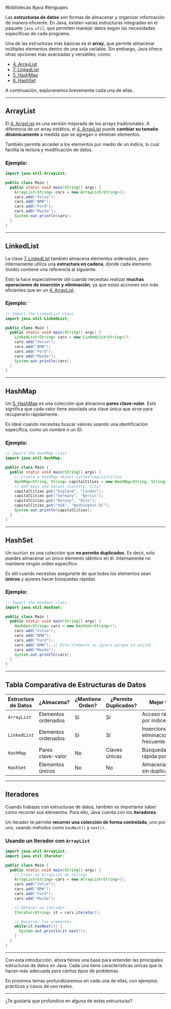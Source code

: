 #bibliotecas #java #lenguajes

Las **estructuras de datos** son formas de almacenar y organizar información de manera eficiente. En Java, existen varias estructuras integradas en el paquete `java.util`, que permiten manejar datos según las necesidades específicas de cada programa.

Una de las estructuras más básicas es el **array**, que permite almacenar múltiples elementos dentro de una sola variable. Sin embargo, Java ofrece otras opciones más avanzadas y versátiles, como:

- [4. ArrayList](4.%20ArrayList.md)
- [7. LinkedList](7.%20LinkedList.md)
- [5. HashMap](5.%20HashMap.md)
- [6. HashSet](6.%20HashSet.md)

A continuación, exploraremos brevemente cada una de ellas.

---
## ArrayList

El [4. ArrayList](4.%20ArrayList.md) es una versión mejorada de los arrays tradicionales. A diferencia de un array estático, el [4. ArrayList](4.%20ArrayList.md) puede **cambiar su tamaño dinámicamente** a medida que se agregan o eliminan elementos.

También permite acceder a los elementos por medio de un índice, lo cual facilita la lectura y modificación de datos.

### Ejemplo:

```java
import java.util.ArrayList;

public class Main {
  public static void main(String[] args) {
    ArrayList<String> cars = new ArrayList<String>();
    cars.add("Volvo");
    cars.add("BMW");
    cars.add("Ford");
    cars.add("Mazda");
    System.out.println(cars);
  }
}
```

---

## LinkedList

La clase [7. LinkedList](7.%20LinkedList.md) también almacena elementos ordenados, pero internamente utiliza una **estructura en cadena**, donde cada elemento (nodo) contiene una referencia al siguiente.

Esto la hace especialmente útil cuando necesitas realizar **muchas operaciones de inserción y eliminación**, ya que estas acciones son más eficientes que en un [4. ArrayList](4.%20ArrayList.md).

### Ejemplo:

```java
// Import the LinkedList class
import java.util.LinkedList;

public class Main {
  public static void main(String[] args) {
    LinkedList<String> cars = new LinkedList<String>();
    cars.add("Volvo");
    cars.add("BMW");
    cars.add("Ford");
    cars.add("Mazda");
    System.out.println(cars);
  }
}
```

---

## HashMap

Un [5. HashMap](5.%20HashMap.md) es una colección que almacena **pares clave-valor**. Esto significa que cada valor tiene asociada una clave única que sirve para recuperarlo rápidamente.

Es ideal cuando necesitas buscar valores usando una identificación específica, como un nombre o un ID.

### Ejemplo:

```java
// Import the HashMap class
import java.util.HashMap;

public class Main {
  public static void main(String[] args) {
    // Create a HashMap object called capitalCities
    HashMap<String, String> capitalCities = new HashMap<String, String>();
    // Add keys and values (Country, City)
    capitalCities.put("England", "London");
    capitalCities.put("Germany", "Berlin");
    capitalCities.put("Norway", "Oslo");
    capitalCities.put("USA", "Washington DC");
    System.out.println(capitalCities);
  }
}
```

---

## HashSet

Un `HashSet` es una colección que **no permite duplicados**. Es decir, solo puedes almacenar un único elemento idéntico en él. Internamente no mantiene ningún orden específico.

Es útil cuando necesitas asegurarte de que todos los elementos sean **únicos** y quieres hacer búsquedas rápidas.

### Ejemplo:

```java
// Import the HashSet class
import java.util.HashSet;

public class Main {
  public static void main(String[] args) {
    HashSet<String> cars = new HashSet<String>();
    cars.add("Volvo");
    cars.add("BMW");
    cars.add("Ford");
    cars.add("BMW"); // Este elemento se ignora porque ya existe
    cars.add("Mazda");
    System.out.println(cars);
  }
}
```

---

## Tabla Comparativa de Estructuras de Datos

| Estructura de Datos | ¿Almacena? | ¿Mantiene Orden? | ¿Permite Duplicados? | Mejor Uso |
|---------------------|------------|------------------|----------------------|-----------|
| `ArrayList`         | Elementos ordenados | Sí | Sí | Acceso rápido por índice |
| `LinkedList`        | Elementos ordenados | Sí | Sí | Inserciones y eliminaciones frecuentes |
| `HashMap`           | Pares clave-valor | No | Claves únicas | Búsqueda rápida por clave |
| `HashSet`           | Elementos únicos | No | No | Almacenamiento sin duplicados |

---

## Iteradores

Cuando trabajas con estructuras de datos, también es importante saber cómo recorrer sus elementos. Para ello, Java cuenta con los **iteradores**.

Un iterador te permite **recorrer una colección de forma controlada**, uno por uno, usando métodos como `hasNext()` y `next()`.

### Usando un Iterador con `ArrayList`

```java
import java.util.ArrayList;
import java.util.Iterator;

public class Main {
  public static void main(String[] args) {
    // Crear un ArrayList de Strings
    ArrayList<String> cars = new ArrayList<String>();
    cars.add("Volvo");
    cars.add("BMW");
    cars.add("Ford");
    cars.add("Mazda");

    // Obtener un iterador
    Iterator<String> it = cars.iterator();

    // Recorrer los elementos
    while(it.hasNext()) {
      System.out.println(it.next());
    }
  }
}
```

---

Con esta introducción, ahora tienes una base para entender las principales estructuras de datos en Java. Cada una tiene características únicas que la hacen más adecuada para ciertos tipos de problemas.

En próximos temas profundizaremos en cada una de ellas, con ejemplos prácticos y casos de uso reales.

--- 

¿Te gustaría que profundice en alguna de estas estructuras?